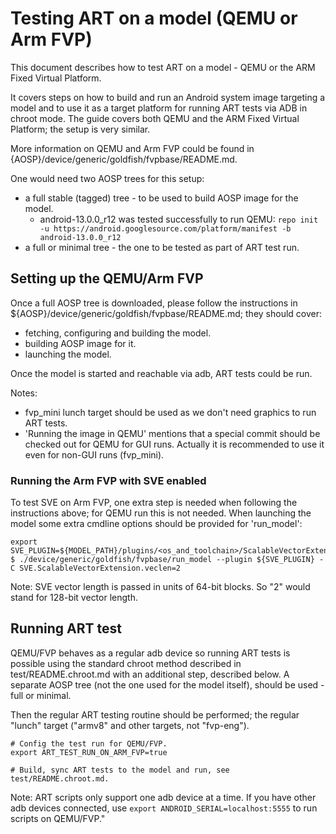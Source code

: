 # Testing ART on a model (QEMU or Arm FVP)

This document describes how to test ART on a model - QEMU or the ARM Fixed Virtual Platform.

It covers steps on how to build and run an Android system image targeting a model
and to use it as a target platform for running ART tests via ADB in chroot mode. The guide
covers both QEMU and the ARM Fixed Virtual Platform; the setup is very similar.

More information on QEMU and Arm FVP could be found in
{AOSP}/device/generic/goldfish/fvpbase/README.md.

One would need two AOSP trees for this setup:
 - a full stable (tagged) tree - to be used to build AOSP image for the model.
   - android-13.0.0_r12 was tested successfully to run QEMU:
     ```repo init  -u https://android.googlesource.com/platform/manifest -b android-13.0.0_r12```
 - a full or minimal tree - the one to be tested as part of ART test run.

## Setting up the QEMU/Arm FVP

Once a full AOSP tree is downloaded, please follow the instructions in
${AOSP}/device/generic/goldfish/fvpbase/README.md; they should cover:
 - fetching, configuring and building the model.
 - building AOSP image for it.
 - launching the model.

Once the model is started and reachable via adb, ART tests could be run.

Notes:
 - fvp_mini lunch target should be used as we don't need graphics to run ART tests.
 - 'Running the image in QEMU' mentions that a special commit should be checked out for QEMU
   for GUI runs. Actually it is recommended to use it even for non-GUI runs (fvp_mini).

### Running the Arm FVP with SVE enabled

To test SVE on Arm FVP, one extra step is needed when following the instructions above;
for QEMU run this is not needed. When launching the model some extra cmdline options should
be provided for 'run_model':

```
export SVE_PLUGIN=${MODEL_PATH}/plugins/<os_and_toolchain>/ScalableVectorExtension.so
$ ./device/generic/goldfish/fvpbase/run_model --plugin ${SVE_PLUGIN} -C SVE.ScalableVectorExtension.veclen=2
```

Note: SVE vector length is passed in units of 64-bit blocks. So "2" would stand
for 128-bit vector length.

## Running ART test

QEMU/FVP behaves as a regular adb device so running ART tests is possible using
the standard chroot method described in test/README.chroot.md with an additional step,
described below. A separate AOSP tree (not the one used for the model itself), should
be used - full or minimal.

Then the regular ART testing routine should be performed; the regular "lunch"
target ("armv8" and other targets, not "fvp-eng").

```
# Config the test run for QEMU/FVP.
export ART_TEST_RUN_ON_ARM_FVP=true

# Build, sync ART tests to the model and run, see test/README.chroot.md.
```

Note: ART scripts only support one adb device at a time. If you have other adb devices
connected, use `export ANDROID_SERIAL=localhost:5555` to run scripts on QEMU/FVP."
